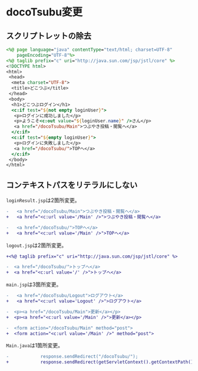 # docoTsubu変更

## スクリプトレットの除去

```jsp:loginResult.jsp
<%@ page language="java" contentType="text/html; charset=UTF-8"
    pageEncoding="UTF-8"%>
<%@ taglib prefix="c" uri="http://java.sun.com/jsp/jstl/core" %>
<!DOCTYPE html>
<html>
 <head>
  <meta charset="UTF-8">
  <title>どこつぶ</title>
 </head>
 <body>
  <h1>どこつぶログイン</h1>
  <c:if test="${not empty loginUser}">
   <p>ログインに成功しました</p>
   <p>ようこそ<c:out value="${loginUser.name}" />さん</p>
   <a href="/docoTsubu/Main">つぶやき投稿・閲覧へ</a>
  </c:if>
  <c:if test="${empty loginUser}">
   <p>ログインに失敗しました</p>
   <a href="/docoTsubu/">TOPへ</a>
  </c:if>
 </body>
</html>
```

## コンテキストパスをリテラルにしない

`loginResult.jsp`は2箇所変更。

```diff
-   <a href="/docoTsubu/Main">つぶやき投稿・閲覧へ</a>
+   <a href="<c:url value='/Main' />">つぶやき投稿・閲覧へ</a>
```

```diff
-   <a href="/docoTsubu/">TOPへ</a>
+   <a href="<c:url value='/Main' />">TOPへ</a>
```

`logout.jsp`は2箇所変更。

```diff
+<%@ taglib prefix="c" uri="http://java.sun.com/jsp/jstl/core" %>
```

```diff
-  <a href="/docoTsubu/">トップへ</a>
+  <a href="<c:url value='/' />">トップへ</a>
```

`main.jsp`は3箇所変更。

```diff
-   <a href="/docoTsubu/Logout">ログアウト</a>
+   <a href="<c:url value='Logout' />">ログアウト</a>
```

```diff
-  <p><a href="/docoTsubu/Main">更新</a></p>
+  <p><a href="<c:url value='/Main' />">更新</a></p>
```

```diff
-  <form action="/docoTsubu/Main" method="post">
+  <form action="<c:url value='/Main' />" method="post">
```

`Main.java`は1箇所変更。

```diff
-            response.sendRedirect("/docoTsubu/");
+            response.sendRedirect(getServletContext().getContextPath() + "/");
```
